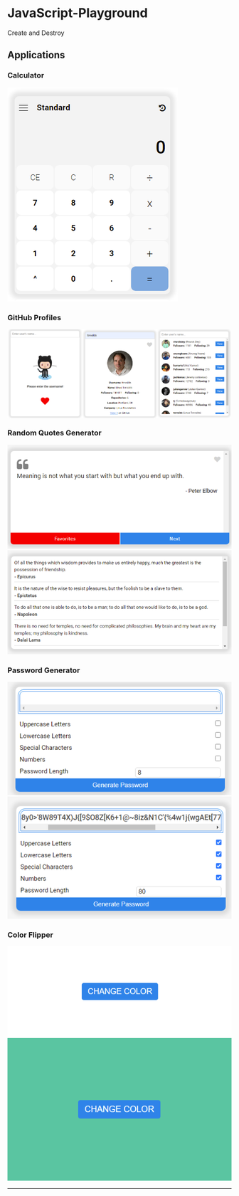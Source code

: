 # JavaScript-Playground
Create and Destroy

## Applications

### Calculator

<img src = "./public/images/Calculator.png">

### GitHub Profiles

<div style = "display: flex;">
	<img src = "./public/images/GitHub Profiles 0.png" style = "width: 33.3%;">
	<img src = "./public/images/GitHub Profiles 1.png" style = "width: 33.3%;">
	<img src = "./public/images/GitHub Profiles 2.png" style = "width: 33.3%;">
</div>

### Random Quotes Generator
<img src = "./public/images/Random Quotes 0.png">
<img src = "./public/images/Random Quotes 1.png">

### Password Generator
<img src = "./public/images/Password Generator 0.png">
<img src = "./public/images/Password Generator 1.png">

### Color Flipper
<img src = "./public/images/Color Flipper 0.png">
<img src = "./public/images/Color Flipper 1.png">

---